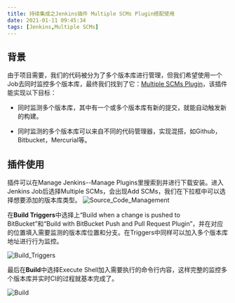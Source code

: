```yaml
---
title: 持续集成之Jenkins插件 Multiple SCMs Plugin搭配使用
date: 2021-01-11 09:45:34
tags: [Jenkins,Multiple SCMs]
---
```


## 背景
由于项目需要，我们的代码被分为了多个版本库进行管理，但我们希望使用一个Job去同时监控多个版本库，最终我们找到了它：[Multiple SCMs Plugin](https://plugins.jenkins.io/multiple-scms/)，该插件能实现以下目标：

- 同时监测多个版本库，其中有一个或多个版本库有新的提交，就能自动触发新的构建。

- 同时监测的多个版本库可以来自不同的代码管理器，实现混搭，如Github，Bitbucket，Mercurial等。

## 插件使用
插件可以在Manage Jenkins--Manage Plugins里搜索到并进行下载安装。进入Jenkins Job后选择Multiple SCMs，会出现Add SCMs，我们在下拉框中可以选择想要添加的版本库类型。
![Source_Code_Management](source_code_management.png)

在**Build Triggers**中选择上“Build when a change is pushed to BitBucket”和“Build with BitBucket Push and Pull Request Plugin”，并在对应的位置填入需要监测的版本库位置和分支。在Triggers中同样可以加入多个版本库地址进行行为监控。

![Build_Triggers](build_triggers.png)

最后在**Build**中选择Execute Shell加入需要执行的命令行内容，这样完整的监控多个版本库并实时CI的过程就基本完成了。

![Build](build.png)
